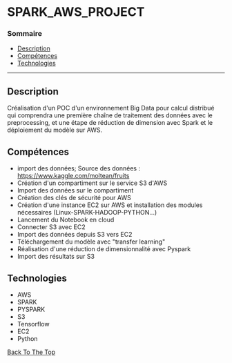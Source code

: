 # SPARK_AWS_PROJECT

### Sommaire


- [Description](#description)
- [Compétences](#how-to-use)
- [Technologies](#references)

---

## Description

Créalisation d'un POC d'un environnement Big Data pour calcul distribué qui comprendra une première chaîne de traitement des données avec le preprocessing, et une étape de réduction de dimension avec Spark et le déploiement du modèle sur AWS.

## Compétences

- import des données; Source des données : https://www.kaggle.com/moltean/fruits  
- Création d'un compartiment sur le service S3 d'AWS
- Import des données sur le compartiment
- Création des clés de sécurité pour AWS
- Création d'une instance EC2 sur AWS et installation des modules nécessaires (Linux-SPARK-HADOOP-PYTHON...)
- Lancement du Notebook en cloud
- Connecter S3 avec EC2
- Import des données depuis S3 vers EC2
- Téléchargement du modèle avec "transfer learning"
- Réalisation d'une réduction de dimensionnalité avec Pyspark
- Import des résultats sur S3

## Technologies

- AWS
- SPARK
- PYSPARK
- S3
- Tensorflow
- EC2
- Python


[Back To The Top](#read-me-template)

